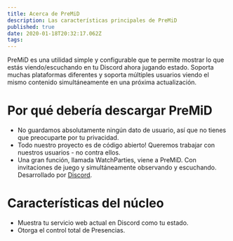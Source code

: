 ```yaml
---
title: Acerca de PreMiD
description: Las características principales de PreMiD
published: true
date: 2020-01-18T20:32:17.062Z
tags:
---
```


PreMiD es una utilidad simple y configurable que te permite mostrar lo que estás viendo/escuchando en tu Discord ahora jugando estado. Soporta muchas plataformas diferentes y soporta múltiples usuarios viendo el mismo contenido simultáneamente en una próxima actualización.

# Por qué debería descargar PreMiD
- No guardamos absolutamente ningún dato de usuario, así que no tienes que preocuparte por tu privacidad.
- Todo nuestro proyecto es de código abierto! Queremos trabajar con nuestros usuarios - no contra ellos.
- Una gran función, llamada WatchParties, viene a PreMiD. Con invitaciones de juego y simultáneamente observando y escuchando. Desarrollado por [Discord](https://discordapp.com/).

# Características del núcleo
- Muestra tu servicio web actual en Discord como tu estado.
- Otorga el control total de Presencias.